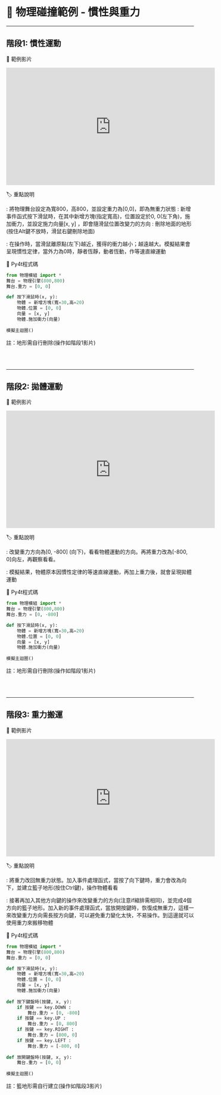 # 🔰 物理碰撞範例 - 慣性與重力

--------------

## 階段1: 慣性運動

🎦 範例影片

<iframe width="560" height="315" src="https://www.youtube.com/embed/8STo6dA7uyQ?start=0&amp;end=247" frameborder="0" allow="accelerometer; autoplay; encrypted-media; gyroscope; picture-in-picture" allowfullscreen></iframe>

🏷️ 重點說明

: 將物理舞台設定為寬800，高800，並設定重力為[0,0]，即為無重力狀態
: 新增事件函式按下滑鼠時，在其中新增方塊(指定寬高)，位置設定於0, 0(左下角)，施加衝力，並設定施力向量[x, y] ，即會隨滑鼠位置改變力的方向
: 刪除地面的地形(按住Alt鍵不放時，滑鼠右鍵刪除地面)

: 在操作時，當滑鼠離原點(左下)越近，獲得的衝力越小；越遠越大。模擬結果會呈現慣性定律，當外力為0時，靜者恆靜，動者恆動，作等速直線運動


📄 Py4t程式碼


```python
from 物理模組 import *
舞台 = 物理引擎(800,800)
舞台.重力 = [0, 0]

def 按下滑鼠時(x, y):
    物體 = 新增方塊(寬=30,高=20)
    物體.位置 = [0, 0]
    向量 = [x, y]
    物體.施加衝力(向量)
    
模擬主迴圈()
```

註：地形需自行刪除(操作如階段1影片)

<br/><br/>

--------------

## 階段2: 拋體運動


🎦 範例影片

<iframe width="560" height="315" src="https://www.youtube.com/embed/8STo6dA7uyQ?start=250&amp;end=348" frameborder="0" allow="accelerometer; autoplay; encrypted-media; gyroscope; picture-in-picture" allowfullscreen></iframe>

🏷️ 重點說明

: 改變重力方向為[0, -800] (向下)，看看物體運動的方向。再將重力改為[-800, 0]向左，再觀察看看。

: 模擬結果，物體原本因慣性定律的等速直線運動，再加上重力後，就會呈現拋體運動

📄 Py4t程式碼

```python
from 物理模組 import *
舞台 = 物理引擎(800,800)
舞台.重力 = [0, -800]

def 按下滑鼠時(x, y):
    物體 = 新增方塊(寬=30,高=20)
    物體.位置 = [0, 0]
    向量 = [x, y]
    物體.施加衝力(向量)
    
模擬主迴圈()
```

註：地形需自行刪除(操作如階段1影片)

<br/><br/>

--------------



## 階段3: 重力搬運


🎦 範例影片

<iframe width="560" height="315" src="https://www.youtube.com/embed/8STo6dA7uyQ?start=350&amp;end=677" frameborder="0" allow="accelerometer; autoplay; encrypted-media; gyroscope; picture-in-picture" allowfullscreen></iframe>

🏷️ 重點說明

: 將重力改回無重力狀態。加入事件處理函式，當按了向下鍵時，重力會改為向下，並建立籃子地形(按住Ctrl鍵)，操作物體看看

: 接著再加入其他方向鍵的操作來改變重力的方向(注意if縮排需相同)，並完成4個方向的籃子地形。加入新的事件處理函式，當放開按鍵時，恢復成無重力，這樣一來改變重力方向需長按方向鍵，可以避免重力變化太快，不易操作。到這邊就可以使用重力來搬移物體

📄 Py4t程式碼

```python
from 物理模組 import *
舞台 = 物理引擎(800,800)
舞台.重力 = [0, 0]

def 按下滑鼠時(x, y):
    物體 = 新增方塊(寬=30,高=20)
    物體.位置 = [0, 0]
    向量 = [x, y]
    物體.施加衝力(向量)
    
def 按下鍵盤時(按鍵, x, y):
    if 按鍵 == key.DOWN :
        舞台.重力 = [0, -800]
    if 按鍵 == key.UP :
        舞台.重力 = [0, 800]
    if 按鍵 == key.RIGHT :
        舞台.重力 = [800, 0]
    if 按鍵 == key.LEFT :
        舞台.重力 = [-800, 0]
            
def 放開鍵盤時(按鍵, x, y):
    舞台.重力 = [0, 0]
    
模擬主迴圈()
```

註：籃地形需自行建立(操作如階段3影片)

